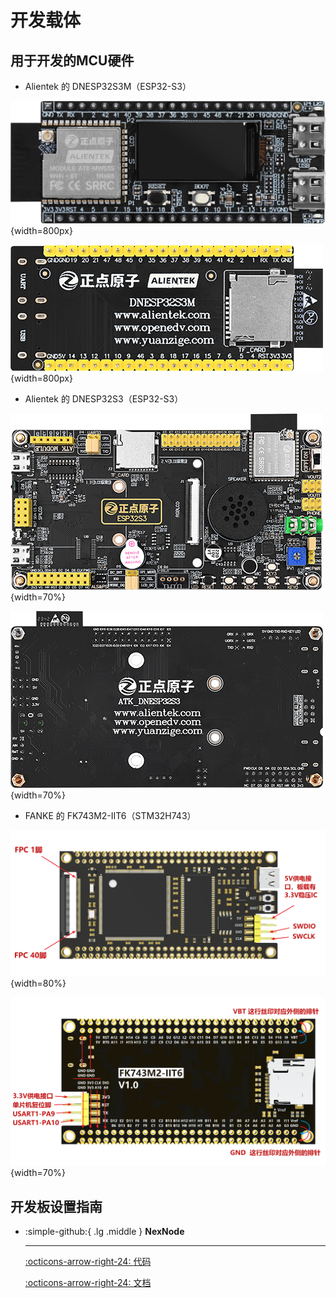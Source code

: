 # 开发载体

## 用于开发的MCU硬件

- Alientek 的 DNESP32S3M（ESP32-S3）

![DNESP32S3M](DNESP32S3M.png){width=800px}

![DNESP32S3M-BACK](DNESP32S3M-BACK.png){width=800px}

- Alientek 的 DNESP32S3（ESP32-S3）

![DNESP32S3](DNESP32S3.png){width=70%}

![DNESP32S3-BACK](DNESP32S3-BACK.png){width=70%}


- FANKE 的 FK743M2-IIT6（STM32H743）

![FK743M2-IIT6](FK743M2-IIT6.png){width=80%}

![FK743M2-IIT6-BACK](FK743M2-IIT6-BACK.png){width=70%}

## 开发板设置指南

<div class="grid cards" markdown>

-   :simple-github:{ .lg .middle } __NexNode__

    ---

    [:octicons-arrow-right-24: <a href="https://github.com/Shuaiwen-Cui/NexNode.git" target="_blank"> 代码 </a>](#)

    [:octicons-arrow-right-24: <a href="https://shuaiwen-cui.github.io/NexNode/" target="_blank"> 文档 </a>](#)


</div>